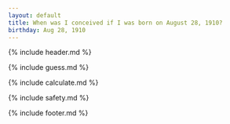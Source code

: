 ```yaml
---
layout: default
title: When was I conceived if I was born on August 28, 1910?
birthday: Aug 28, 1910
---
```


{% include header.md %}

{% include guess.md %}

{% include calculate.md %}

{% include safety.md %}

{% include footer.md %}



